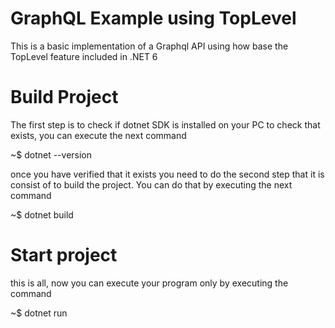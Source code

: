 # GraphQL Example using TopLevel

This is a basic implementation of a Graphql API using how base the TopLevel feature included in .NET 6

# Build Project

The first step is to check if dotnet SDK is installed on your PC to check that exists, you can execute the next command

~$ dotnet --version

once you have verified that it exists you need to do the second step that it is consist of to build the project. You can do that by executing the next command

~$ dotnet build

# Start project

this is all, now you can execute your program only by executing the command 

~$ dotnet run
